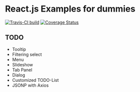 React.js Examples for dummies
=============================

[![Travis-CI build](https://travis-ci.org/watinha/react-examples.svg?branch=master)](https://travis-ci.org/watinha/react-examples)
[![Coverage Status](https://coveralls.io/repos/github/watinha/react-examples/badge.svg?branch=master)](https://coveralls.io/github/watinha/react-examples?branch=master)

TODO
----
* Tooltip
* Filtering select
* Menu
* Slideshow
* Tab Panel
* Dialog
* Customized TODO-List
* JSONP with Axios
